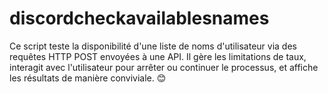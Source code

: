 # discordcheckavailablesnames
Ce script teste la disponibilité d'une liste de noms d'utilisateur via des requêtes HTTP POST envoyées à une API. Il gère les limitations de taux, interagit avec l'utilisateur pour arrêter ou continuer le processus, et affiche les résultats de manière conviviale. 😊
